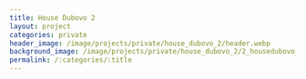 ```yaml
---
title: House Dubovo 2
layout: project
categories: private
header_image: /image/projects/private/house_dubovo_2/header.webp
background_image: /image/projects/private/house_dubovo_2/2_housedubovo_2.webp
permalink: /:categories/:title
---
```

